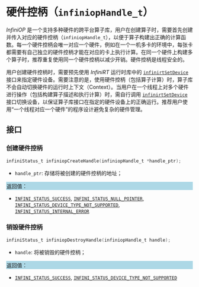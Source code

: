# 硬件控柄（`infiniopHandle_t`）

*InfiniOP* 是一个支持多种硬件的跨平台算子库，用户在创建算子时，需要首先创建并传入对应的硬件控柄（`infiniopHandle_t`），以便于算子构建出正确的计算函数。每一个硬件控柄会唯一对应一个硬件，例如在一个一机多卡的环境中，每张卡都需要有自己独立的硬件控柄才能在对应的卡上执行计算。在同一个硬件上构建多个算子时，推荐重复使用同一个硬件控柄以减少开销。硬件控柄是线程安全的。

用户创建硬件控柄时，需要预先使用 *InfiniRT* 运行时库中的 [`infinirtSetDevice`] 接口来指定硬件设备。需要注意的是，使用硬件控柄（包括算子计算）时，算子库不会自动切换硬件的运行时上下文（Context）。当用户在一个线程上对多个硬件进行操作（包括构建算子描述和执行计算）时，需自行调用 [`infinirtSetDevice`] 接口切换设备，以保证算子库接口在指定的硬件设备上的正确运行。推荐用户使用“一个线程对应一个硬件”的程序设计避免复杂的硬件管理。

## 接口

### 创建硬件控柄

```c
infiniStatus_t infiniopCreateHandle(infiniopHandle_t *handle_ptr);
```

- `handle_ptr`: 存储将被创建的硬件控柄的地址；

<div style="background-color: lightblue; padding: 1px;"> 返回值：</div>

- [`INFINI_STATUS_SUCCESS`], [`INFINI_STATUS_NULL_POINTER`], [`INFINI_STATUS_DEVICE_TYPE_NOT_SUPPORTED`], [`INFINI_STATUS_INTERNAL_ERROR`]

### 销毁硬件控柄

```c
infiniStatus_t infiniopDestroyHandle(infiniopHandle_t handle);
```

- `handle`: 将被销毁的硬件控柄；

<div style="background-color: lightblue; padding: 1px;"> 返回值：</div>

- [`INFINI_STATUS_SUCCESS`], [`INFINI_STATUS_DEVICE_TYPE_NOT_SUPPORTED`]

<!-- 链接 -->
[`infinirtSetDevice`]: /
[`INFINI_STATUS_SUCCESS`]: /common/status/README.md#INFINI_STATUS_SUCCESS
[`INFINI_STATUS_NULL_POINTER`]: /common/status/README.md#INFINI_STATUS_NULL_POINTER
[`INFINI_STATUS_DEVICE_TYPE_NOT_SUPPORTED`]: /common/status/README.md#INFINI_STATUS_DEVICE_TYPE_NOT_SUPPORTED
[`INFINI_STATUS_INTERNAL_ERROR`]: /common/status/README.md#INFINI_STATUS_INTERNAL_ERROR
